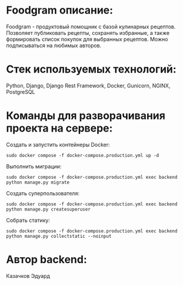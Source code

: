 # Foodgram описание:

Foodgram - продуктовый помощник с базой кулинарных рецептов. Позволяет публиковать рецепты, сохранять избранные, а также формировать список покупок для выбранных рецептов. Можно подписываться на любимых авторов.

# Стек используемых технологий:

Python, Django, Django Rest Framework, Docker, Gunicorn, NGINX, PostgreSQL

# Команды для разворачивания проекта на сервере:

Создать и запустить контейнеры Docker:
```
sudo docker compose -f docker-compose.production.yml up -d
```

Выполнить миграции:
```
sudo docker compose -f docker-compose.production.yml exec backend python manage.py migrate
```

Создать суперпользователя:
```
sudo docker compose -f docker-compose.production.yml exec backend python manage.py createsuperuser
```

Собрать статику:
```
sudo docker compose -f docker-compose.production.yml exec backend python manage.py collectstatic --noinput
```

# Автор backend:

Казачков Эдуард
